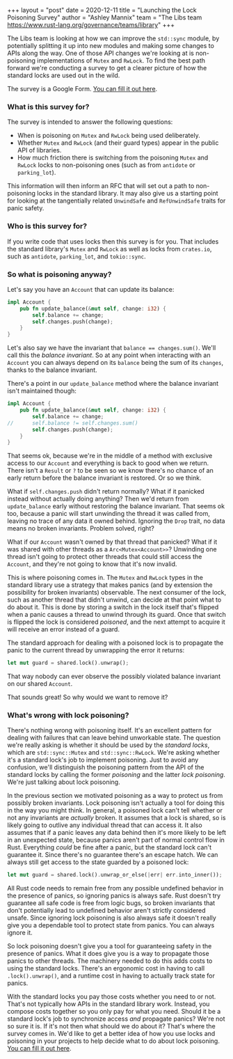 +++
layout = "post"
date = 2020-12-11
title = "Launching the Lock Poisoning Survey"
author = "Ashley Mannix"
team = "The Libs team <https://www.rust-lang.org/governance/teams/library>"
+++

The Libs team is looking at how we can improve the `std::sync` module, by potentially splitting it up into new modules and making some changes to APIs along the way.
One of those API changes we're looking at is non-poisoning implementations of `Mutex` and `RwLock`.
To find the best path forward we're conducting a survey to get a clearer picture of how the standard locks are used out in the wild.

The survey is a Google Form.
[You can fill it out here](https://docs.google.com/forms/d/e/1FAIpQLSehk-GkwoCag_w3YfXDfgeANulR0h5m2d3EzUMQaiY1vRfIEw/viewform).

### What is this survey for?

The survey is intended to answer the following questions:

- When is poisoning on `Mutex` and `RwLock` being used deliberately.
- Whether `Mutex` and `RwLock` (and their guard types) appear in the public API of libraries.
- How much friction there is switching from the poisoning `Mutex` and `RwLock` locks to non-poisoning ones (such as from `antidote` or `parking_lot`).

This information will then inform an RFC that will set out a path to non-poisoning locks in the standard library.
It may also give us a starting point for looking at the tangentially related `UnwindSafe` and `RefUnwindSafe` traits for panic safety.

### Who is this survey for?

If you write code that uses locks then this survey is for you.
That includes the standard library's `Mutex` and `RwLock` as well as locks from `crates.io`, such as `antidote`, `parking_lot`, and `tokio::sync`.

### So what is poisoning anyway?

Let's say you have an `Account` that can update its balance:

```rust
impl Account {
    pub fn update_balance(&mut self, change: i32) {
        self.balance += change;
        self.changes.push(change);
    }
}
```

Let's also say we have the invariant that `balance == changes.sum()`.
We'll call this the _balance invariant_.
So at any point when interacting with an `Account` you can always depend on its `balance` being the sum of its `changes`, thanks to the balance invariant.

There's a point in our `update_balance` method where the balance invariant isn't maintained though:

```rust
impl Account {
    pub fn update_balance(&mut self, change: i32) {
        self.balance += change;
//      self.balance != self.changes.sum()
        self.changes.push(change);
    }
}
```

That seems ok, because we're in the middle of a method with exclusive access to our `Account` and everything is back to good when we return.
There isn't a `Result` or `?` to be seen so we know there's no chance of an early return before the balance invariant is restored. Or so we think.

What if `self.changes.push` didn't return normally?
What if it panicked instead without actually doing anything?
Then we'd return from `update_balance` early without restoring the balance invariant.
That seems ok too, because a panic will start unwinding the thread it was called from, leaving no trace of any data it owned behind.
Ignoring the `Drop` trait, no data means no broken invariants.
Problem solved, right?

What if our `Account` wasn't owned by that thread that panicked?
What if it was shared with other threads as a `Arc<Mutex<Account>>`?
Unwinding one thread isn't going to protect other threads that could still access the `Account`, and they're not going to know that it's now invalid.

This is where poisoning comes in.
The `Mutex` and `RwLock` types in the standard library use a strategy that makes panics (and by extension the possibility for broken invariants) observable.
The next consumer of the lock, such as another thread that didn't unwind, can decide at that point what to do about it.
This is done by storing a switch in the lock itself that's flipped when a panic causes a thread to unwind through its guard.
Once that switch is flipped the lock is considered _poisoned_, and the next attempt to acquire it will receive an error instead of a guard.

The standard approach for dealing with a poisoned lock is to propagate the panic to the current thread by unwrapping the error it returns:

```rust
let mut guard = shared.lock().unwrap();
```

That way nobody can ever observe the possibly violated balance invariant on our shared `Account`.

That sounds great! So why would we want to remove it?

### What's wrong with lock poisoning?

There's nothing wrong with poisoning itself.
It's an excellent pattern for dealing with failures that can leave behind unworkable state.
The question we're really asking is whether it should be used by the _standard locks_, which are `std::sync::Mutex` and `std::sync::RwLock`.
We're asking whether it's a standard lock's job to implement poisoning. Just to avoid any confusion, we'll distinguish the poisoning pattern from the API of the standard locks by calling the former _poisoning_ and the latter _lock poisoning_.
We're just talking about lock poisoning.

In the previous section we motivated poisoning as a way to protect us from possibly broken invariants.
Lock poisoning isn't actually a tool for doing this in the way you might think.
In general, a poisoned lock can't tell whether or not any invariants are _actually_ broken.
It assumes that a lock is shared, so is likely going to outlive any individual thread that can access it.
It also assumes that if a panic leaves any data behind then it's more likely to be left in an unexpected state, because panics aren't part of normal control flow in Rust.
Everything _could_ be fine after a panic, but the standard lock can't guarantee it.
Since there's no guarantee there's an escape hatch.
We can always still get access to the state guarded by a poisoned lock:

```rust
let mut guard = shared.lock().unwrap_or_else(|err| err.into_inner());
```

All Rust code needs to remain free from any possible undefined behavior in the presence of panics, so ignoring panics is always safe.
Rust doesn't try guarantee all safe code is free from logic bugs, so broken invariants that don't potentially lead to undefined behavior aren't strictly considered unsafe.
Since ignoring lock poisoning is also always safe it doesn't really give you a dependable tool to protect state from panics.
You can always ignore it.

So lock poisoning doesn't give you a tool for guaranteeing safety in the presence of panics.
What it does give you is a way to propagate those panics to other threads.
The machinery needed to do this adds costs to using the standard locks.
There's an ergonomic cost in having to call `.lock().unwrap()`, and a runtime cost in having to actually track state for panics.

With the standard locks you pay those costs whether you need to or not.
That's not typically how APIs in the standard library work.
Instead, you compose costs together so you only pay for what you need.
Should it be a standard lock's job to synchronize access _and_ propagate panics?
We're not so sure it is.
If it's not then what should we do about it?
That's where the survey comes in.
We'd like to get a better idea of how you use locks and poisoning in your projects to help decide what to do about lock poisoning.
[You can fill it out here](https://docs.google.com/forms/d/e/1FAIpQLSehk-GkwoCag_w3YfXDfgeANulR0h5m2d3EzUMQaiY1vRfIEw/viewform).
